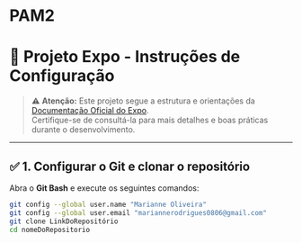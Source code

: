 # PAM2
# 📱 Projeto Expo - Instruções de Configuração

> ⚠️ **Atenção:** Este projeto segue a estrutura e orientações da [Documentação Oficial do Expo](https://docs.expo.dev/).  
> Certifique-se de consultá-la para mais detalhes e boas práticas durante o desenvolvimento.

---

## ✅ 1. Configurar o Git e clonar o repositório

Abra o **Git Bash** e execute os seguintes comandos:

```bash
git config --global user.name "Marianne Oliveira"
git config --global user.email "mariannerodrigues0806@gmail.com"
git clone LinkDoRepositório
cd nomeDoRepositorio
